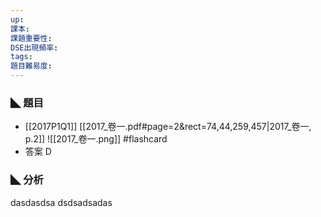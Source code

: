 ```yaml
---
up: 
課本: 
課題重要性: 
DSE出現頻率: 
tags: 
題目難易度:
---
```


### ◣ 題目
* [[2017P1Q1]]
[[2017_卷一.pdf#page=2&rect=74,44,259,457|2017_卷一, p.2]] 
![[2017_卷一.png]] #flashcard
* 答案 D
### ◣ 分析
dasdasdsa
dsdsadsadas
<!--ID: 1730771687080-->
